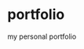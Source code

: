 # portfolio
my personal portfolio
<!DOCTYPE html>
<html>
<body>

<p id="demo"></p>

<script>
function person(first, last, age, eye) {
    this.firstName = first;
    this.lastName = last;
    this.age = age;
    this.eyeColor = eye;
}
person.prototype.name = function() {
    return this.firstName + " " + this.lastName
};

var myFather = new person("John", "Doe", 50, "blue");
document.getElementById("demo").innerHTML =
"My father is " + myFather.name(); 
</script>

</body>
</html>
